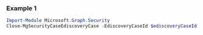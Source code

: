 ### Example 1
```powershell
Import-Module Microsoft.Graph.Security
Close-MgSecurityCaseEdiscoveryCase -EdiscoveryCaseId $ediscoveryCaseId
```
